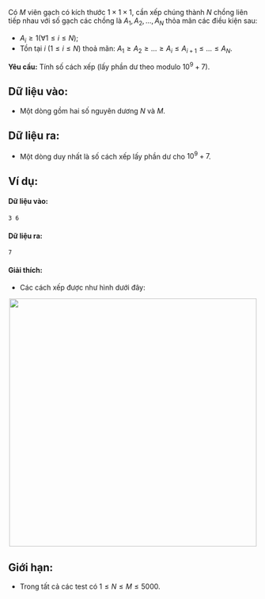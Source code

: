 Có $M$ viên gạch có kích thước $1 × 1 × 1$, cần xếp chúng thành $N$ chồng liên tiếp nhau với số gạch các chồng là $A_1, A_2, \dots, A_N$ thỏa mãn các điều kiện sau:
- $A_i ≥ 1 (\forall 1 ≤ i ≤ N)$;
- Tồn tại $i\ (1 ≤ i ≤ N)$ thoả mãn: $A_1 ≥ A_2 ≥ \dots ≥ A_i ≤ A_{i + 1} ≤ \dots ≤ A_N$.

**Yêu cầu:** Tính số cách xếp (lấy phần dư theo modulo $10^9 + 7$).

## Dữ liệu vào:
- Một dòng gồm hai số nguyên dương $N$ và $M$.

## Dữ liệu ra:
- Một dòng duy nhất là số cách xếp lấy phần dư cho $10^9 + 7$.

## Ví dụ:
#### Dữ liệu vào:
```
3 6
```

#### Dữ liệu ra:
```
7
```

#### Giải thích:
- Các cách xếp được như hình dưới đây:
<center><img src="/images/problems/2344/TURTLEPOOL.png" width="500px" /></center>

## Giới hạn:
- Trong tất cả các test có $1 ≤ N ≤ M ≤ 5000$.